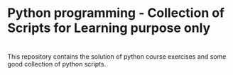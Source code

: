 # Python programming - Collection of Scripts for Learning purpose only
# 
This repository contains the solution of python course exercises and some good collection of python scripts.




